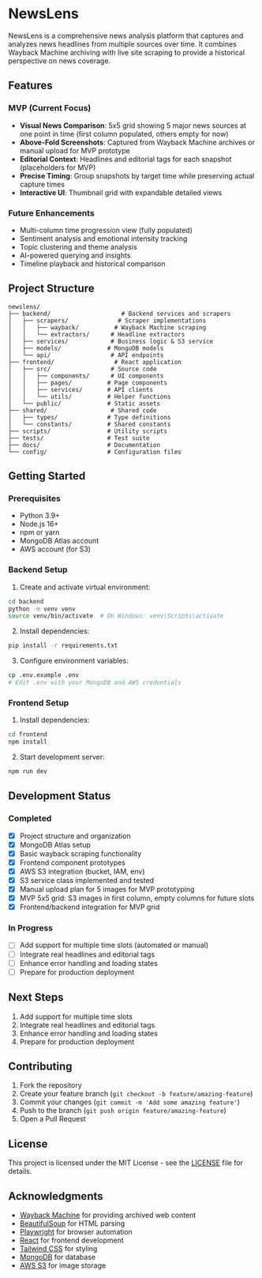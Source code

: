 # NewsLens

NewsLens is a comprehensive news analysis platform that captures and analyzes news headlines from multiple sources over time. It combines Wayback Machine archiving with live site scraping to provide a historical perspective on news coverage.

## Features

### MVP (Current Focus)
- **Visual News Comparison**: 5x5 grid showing 5 major news sources at one point in time (first column populated, others empty for now)
- **Above-Fold Screenshots**: Captured from Wayback Machine archives or manual upload for MVP prototype
- **Editorial Context**: Headlines and editorial tags for each snapshot (placeholders for MVP)
- **Precise Timing**: Group snapshots by target time while preserving actual capture times
- **Interactive UI**: Thumbnail grid with expandable detailed views

### Future Enhancements
- Multi-column time progression view (fully populated)
- Sentiment analysis and emotional intensity tracking
- Topic clustering and theme analysis
- AI-powered querying and insights
- Timeline playback and historical comparison

## Project Structure

```
newslens/
├── backend/                    # Backend services and scrapers
│   ├── scrapers/              # Scraper implementations
│   │   ├── wayback/          # Wayback Machine scraping
│   │   └── extractors/      # Headline extractors
│   ├── services/            # Business logic & S3 service
│   ├── models/             # MongoDB models
│   └── api/                 # API endpoints
├── frontend/                 # React application
│   ├── src/                 # Source code
│   │   ├── components/      # UI components
│   │   ├── pages/          # Page components
│   │   ├── services/       # API clients
│   │   └── utils/          # Helper functions
│   └── public/             # Static assets
├── shared/                  # Shared code
│   ├── types/              # Type definitions
│   └── constants/          # Shared constants
├── scripts/                # Utility scripts
├── tests/                  # Test suite
├── docs/                   # Documentation
└── config/                 # Configuration files
```

## Getting Started

### Prerequisites

- Python 3.9+
- Node.js 16+
- npm or yarn
- MongoDB Atlas account
- AWS account (for S3)

### Backend Setup

1. Create and activate virtual environment:
```bash
cd backend
python -m venv venv
source venv/bin/activate  # On Windows: venv\Scripts\activate
```

2. Install dependencies:
```bash
pip install -r requirements.txt
```

3. Configure environment variables:
```bash
cp .env.example .env
# Edit .env with your MongoDB and AWS credentials
```

### Frontend Setup

1. Install dependencies:
```bash
cd frontend
npm install
```

2. Start development server:
```bash
npm run dev
```

## Development Status

### Completed
- [x] Project structure and organization
- [x] MongoDB Atlas setup
- [x] Basic wayback scraping functionality
- [x] Frontend component prototypes
- [x] AWS S3 integration (bucket, IAM, env)
- [x] S3 service class implemented and tested
- [x] Manual upload plan for 5 images for MVP prototyping
- [x] MVP 5x5 grid: S3 images in first column, empty columns for future slots
- [x] Frontend/backend integration for MVP grid

### In Progress
- [ ] Add support for multiple time slots (automated or manual)
- [ ] Integrate real headlines and editorial tags
- [ ] Enhance error handling and loading states
- [ ] Prepare for production deployment

## Next Steps
1. Add support for multiple time slots
2. Integrate real headlines and editorial tags
3. Enhance error handling and loading states
4. Prepare for production deployment

## Contributing

1. Fork the repository
2. Create your feature branch (`git checkout -b feature/amazing-feature`)
3. Commit your changes (`git commit -m 'Add some amazing feature'`)
4. Push to the branch (`git push origin feature/amazing-feature`)
5. Open a Pull Request

## License

This project is licensed under the MIT License - see the [LICENSE](LICENSE) file for details.

## Acknowledgments

- [Wayback Machine](https://archive.org/web/) for providing archived web content
- [BeautifulSoup](https://www.crummy.com/software/BeautifulSoup/) for HTML parsing
- [Playwright](https://playwright.dev/) for browser automation
- [React](https://reactjs.org/) for frontend development
- [Tailwind CSS](https://tailwindcss.com/) for styling
- [MongoDB](https://www.mongodb.com/) for database
- [AWS S3](https://aws.amazon.com/s3/) for image storage
